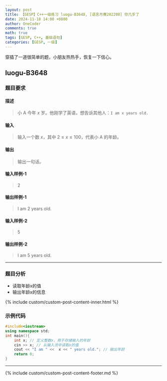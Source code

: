 ```yaml
---
layout: post
title: 【GESP】C++一级练习 luogu-B3648, [语言月赛202208] 你几岁了
date: 2024-11-18 14:00 +0800
author: OneCoder
comments: true
math: true
tags: [GESP, C++, 基础语句]
categories: [GESP, 一级]
---
```

穿插了一道很简单的题，小朋友热热手，恢复一下信心。

<!--more-->

## luogu-B3648

### 题目要求

#### 描述

>小 A 今年 $x$ 岁。他刚学了英语，想告诉其他人：`I am x years old.`

#### 输入

>输入一个数 $x$，其中 $2 \le x \le 100$，代表小 A 的年龄。

#### 输出

>输出一句话。

#### 输入样例-1

>2

#### 输出样例-1

>I am 2 years old.

#### 输入样例-2

>5

#### 输出样例-2

>I am 5 years old.

---

### 题目分析

- 读取年龄x的值
- 输出年龄x的信息

{% include custom/custom-post-content-inner.html %}

### 示例代码

```cpp
#include<iostream>
using namespace std;
int main(){
    int x; // 定义整数x，用于存储输入的年龄
    cin >> x; // 从输入流中读取x的值
    cout << "I am " <<  x << " years old."; // 输出年龄
    return 0; 
}
```

---

{% include custom/custom-post-content-footer.md %}
